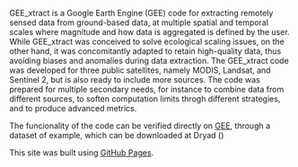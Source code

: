 GEE_xtract is a Google Earth Engine (GEE) code for extracting remotely sensed data from ground-based data, at multiple spatial and temporal scales where magnitude and how data is aggregated is defined by the user. While GEE_xtract was conceived to solve ecological scaling issues, on the other hand, it was concomitantly adapted to retain high-quality data, thus avoiding biases and anomalies during data extraction. The GEE_xtract code was developed for three public satellites, namely MODIS, Landsat, and Sentinel 2, but is also ready to include more sources. The code was prepared for multiple secondary needs, for instance to combine data from different sources, to soften computation limits throgh different strategies, and to produce advanced metrics.

The funcionality of the code can be verified directly on [GEE](https://code.earthengine.google.com/?accept_repo=users/valeriofrank/GEE_xtract), through a dataset of example, which can be downloaded at Dryad ()

This site was built using [GitHub Pages](https://pages.github.com/).
